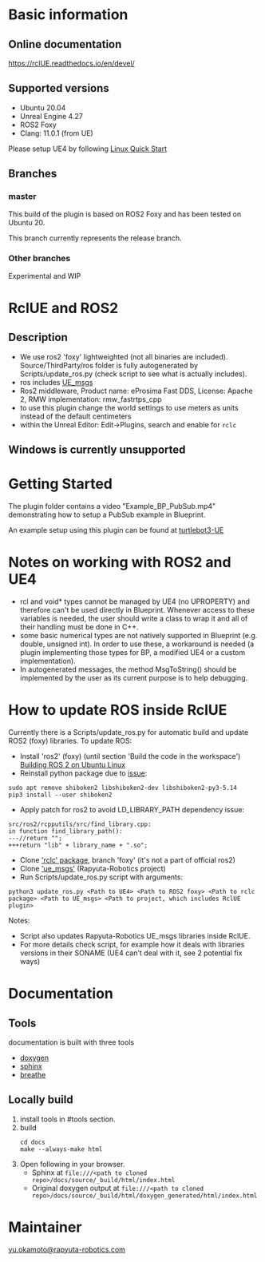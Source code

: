# Basic information

## Online documentation

https://rclUE.readthedocs.io/en/devel/

## Supported versions

- Ubuntu 20.04
- Unreal Engine 4.27
- ROS2 Foxy
- Clang: 11.0.1 (from UE)

Please setup UE4 by following [Linux Quick Start](https://docs.unrealengine.com/4.27/en-US/SharingAndReleasing/Linux/BeginnerLinuxDeveloper/SettingUpAnUnrealWorkflow/)

## Branches

### master

This build of the plugin is based on ROS2 Foxy and has been tested on Ubuntu 20.

This branch currently represents the release branch.

### Other branches

Experimental and WIP

# RclUE and ROS2

## Description
- We use ros2 'foxy' lightweighted (not all binaries are included). Source/ThirdParty/ros folder is fully autogenerated by Scripts/update_ros.py (check script to see what is actually includes).
- ros includes [UE_msgs](https://github.com/rapyuta-robotics/UE_msgs)
- Ros2 middleware, Product name: eProsima Fast DDS, License: Apache 2, RMW implementation: rmw_fastrtps_cpp
- to use this plugin change the world settings to use meters as units instead of the default centimeters
- within the Unreal Editor: Edit->Plugins, search and enable for `rclc`

## Windows is currently unsupported

# Getting Started

The plugin folder contains a video "Example_BP_PubSub.mp4" demonstrating how to setup a PubSub example in Blueprint.

An example setup using this plugin can be found at [turtlebot3-UE](https://github.com/rapyuta-robotics/turtlebot3-UE)

# Notes on working with ROS2 and UE4

- rcl and void\* types cannot be managed by UE4 (no UPROPERTY) and therefore can't be used directly in Blueprint. Whenever access to these variables is needed, the user should write a class to wrap it and all of their handling must be done in C++.
- some basic numerical types are not natively supported in Blueprint (e.g. double, unsigned int). In order to use these, a workaround is needed (a plugin implementing those types for BP, a modified UE4 or a custom implementation).
- In autogenerated messages, the method MsgToString() should be implemented by the user as its current purpose is to help debugging.

# How to update ROS inside RclUE
Currently there is a Scripts/update_ros.py for automatic build and update ROS2 (foxy) libraries. To update ROS:
- Install 'ros2' (foxy) (until section 'Build the code in the workspace') [Building ROS 2 on Ubuntu Linux](https://docs.ros.org/en/foxy/Installation/Ubuntu-Development-Setup.html)
- Reinstall python package due to [issue](https://github.com/ros-visualization/qt_gui_core/issues/212):
```
sudo apt remove shiboken2 libshiboken2-dev libshiboken2-py3-5.14
pip3 install --user shiboken2
```
- Apply patch for ros2 to avoid LD_LIBRARY_PATH dependency issue:
```
src/ros2/rcpputils/src/find_library.cpp:
in function find_library_path():
---//return "";
+++return "lib" + library_name + ".so";
```
- Clone ['rclc' package](https://github.com/ros2/rclc/tree/foxy), branch 'foxy' (it's not a part of official ros2)
- Clone ['ue_msgs'](https://github.com/rapyuta-robotics/UE_msgs) (Rapyuta-Robotics project) 
- Run Scripts/update_ros.py script with arguments:
```
python3 update_ros.py <Path to UE4> <Path to ROS2 foxy> <Path to rclc package> <Path to UE_msgs> <Path to project, which includes RclUE plugin>
```
Notes:
- Script also updates Rapyuta-Robotics UE_msgs libraries inside RclUE.
- For more details check script, for example how it deals with libraries versions in their SONAME (UE4 can't deal with it, see 2 potential fix ways)

# Documentation

## Tools

documentation is built with three tools

- [doxygen](http://www.doxygen.org)
- [sphinx](http://www.sphinx-doc.org)
- [breathe](https://breathe.readthedocs.io)

## Locally build

1. install tools in #tools section.
2. build
   ```
   cd docs
   make --always-make html
   ```
3. Open following in your browser.
   - Sphinx at `file:///<path to cloned repo>/docs/source/_build/html/index.html`
   - Original doxygen output at `file:///<path to cloned repo>/docs/source/_build/html/doxygen_generated/html/index.html`

# Maintainer

yu.okamoto@rapyuta-robotics.com
